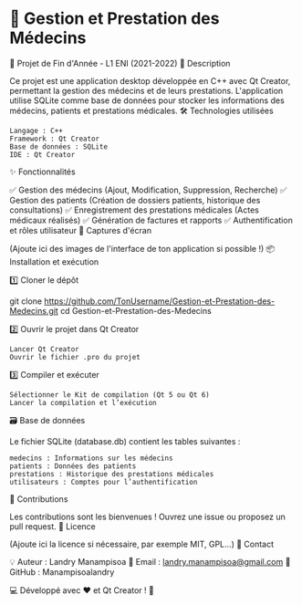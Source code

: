 # 🏥 Gestion et Prestation des Médecins

📌 Projet de Fin d'Année - L1 ENI (2021-2022)
📜 Description

Ce projet est une application desktop développée en C++ avec Qt Creator, permettant la gestion des médecins et de leurs prestations.
L'application utilise SQLite comme base de données pour stocker les informations des médecins, patients et prestations médicales.
🛠️ Technologies utilisées

    Langage : C++
    Framework : Qt Creator
    Base de données : SQLite
    IDE : Qt Creator

✨ Fonctionnalités

✅ Gestion des médecins (Ajout, Modification, Suppression, Recherche)
✅ Gestion des patients (Création de dossiers patients, historique des consultations)
✅ Enregistrement des prestations médicales (Actes médicaux réalisés)
✅ Génération de factures et rapports
✅ Authentification et rôles utilisateur
📸 Captures d'écran

(Ajoute ici des images de l'interface de ton application si possible !)
📦 Installation et exécution

1️⃣ Cloner le dépôt

git clone https://github.com/TonUsername/Gestion-et-Prestation-des-Medecins.git
cd Gestion-et-Prestation-des-Medecins

2️⃣ Ouvrir le projet dans Qt Creator

    Lancer Qt Creator
    Ouvrir le fichier .pro du projet

3️⃣ Compiler et exécuter

    Sélectionner le Kit de compilation (Qt 5 ou Qt 6)
    Lancer la compilation et l’exécution

🗃️ Base de données

Le fichier SQLite (database.db) contient les tables suivantes :

    medecins : Informations sur les médecins
    patients : Données des patients
    prestations : Historique des prestations médicales
    utilisateurs : Comptes pour l’authentification

🤝 Contributions

Les contributions sont les bienvenues ! Ouvrez une issue ou proposez un pull request.
📜 Licence

(Ajoute ici la licence si nécessaire, par exemple MIT, GPL...)
📩 Contact

💡 Auteur : Landry Manampisoa
📧 Email : landry.manampisoa@gmail.com
🔗 GitHub : Manampisoalandry

💻 Développé avec ❤️ et Qt Creator ! 🚀
